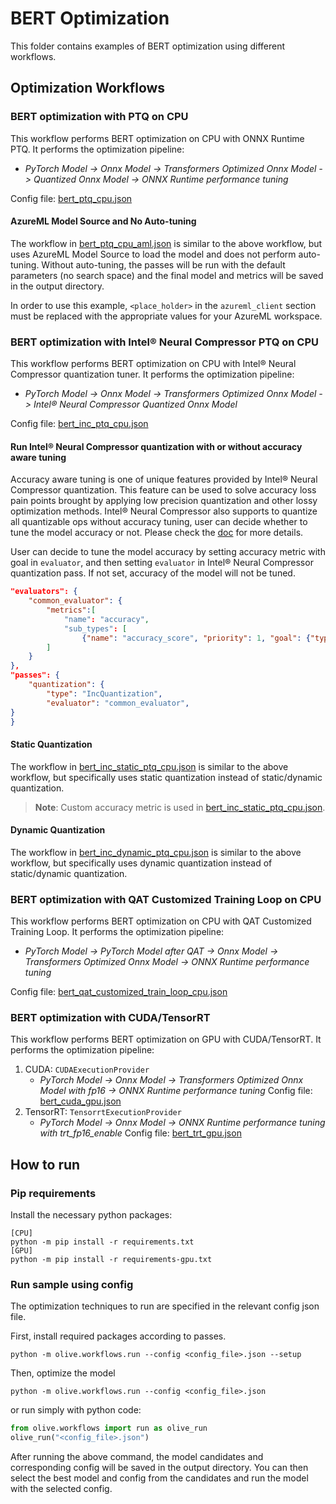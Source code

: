 # BERT Optimization
This folder contains examples of BERT optimization using different workflows.

## Optimization Workflows
### BERT optimization with PTQ on CPU
This workflow performs BERT optimization on CPU with ONNX Runtime PTQ. It performs the optimization pipeline:
- *PyTorch Model -> Onnx Model -> Transformers Optimized Onnx Model -> Quantized Onnx Model -> ONNX Runtime performance tuning*

Config file: [bert_ptq_cpu.json](bert_ptq_cpu.json)

#### AzureML Model Source and No Auto-tuning
The workflow in [bert_ptq_cpu_aml.json](bert_ptq_cpu_aml.json) is similar to the above workflow, but uses AzureML Model Source to load the model and does not perform auto-tuning. Without auto-tuning, the passes will be run with the default parameters (no search space) and the final model and metrics will be saved in the output directory.

In order to use this example, `<place_holder>` in the `azureml_client` section must be replaced with the appropriate values for your
AzureML workspace.

### BERT optimization with Intel® Neural Compressor PTQ on CPU
This workflow performs BERT optimization on CPU with Intel® Neural Compressor quantization tuner. It performs the optimization pipeline:
- *PyTorch Model -> Onnx Model -> Transformers Optimized Onnx Model -> Intel® Neural Compressor Quantized Onnx Model*

Config file: [bert_inc_ptq_cpu.json](bert_inc_ptq_cpu.json)

#### Run Intel® Neural Compressor quantization with or without accuracy aware tuning

Accuracy aware tuning is one of unique features provided by Intel® Neural Compressor quantization. This feature can be used to solve accuracy loss pain points brought by applying low precision quantization and other lossy optimization methods. Intel® Neural Compressor also supports to quantize all quantizable ops without accuracy tuning, user can decide whether to tune the model accuracy or not. Please check the [doc](https://github.com/intel/neural-compressor/blob/master/docs/source/quantization.md) for more details.

User can decide to tune the model accuracy by setting accuracy metric with goal in `evaluator`, and then setting `evaluator` in Intel® Neural Compressor quantization pass. If not set, accuracy of the model will not be tuned.

```json
"evaluators": {
    "common_evaluator": {
        "metrics":[
            "name": "accuracy",
            "sub_types": [
                {"name": "accuracy_score", "priority": 1, "goal": {"type": "percent-max-degradation", "value": 2}}],
        ]
    }
},
"passes": {
    "quantization": {
        "type": "IncQuantization",
        "evaluator": "common_evaluator",
}
}

```

#### Static Quantization
The workflow in [bert_inc_static_ptq_cpu.json](bert_inc_static_ptq_cpu.json) is similar to the above workflow, but specifically uses static quantization instead of static/dynamic quantization.
> **Note**: Custom accuracy metric is used in [bert_inc_static_ptq_cpu.json](bert_inc_static_ptq_cpu.json).

#### Dynamic Quantization
The workflow in [bert_inc_dynamic_ptq_cpu.json](bert_inc_dynamic_ptq_cpu.json) is similar to the above workflow, but specifically uses dynamic quantization instead of static/dynamic quantization.

### BERT optimization with QAT Customized Training Loop on CPU
This workflow performs BERT optimization on CPU with QAT Customized Training Loop. It performs the optimization pipeline:
- *PyTorch Model -> PyTorch Model after QAT -> Onnx Model -> Transformers Optimized Onnx Model -> ONNX Runtime performance tuning*

Config file: [bert_qat_customized_train_loop_cpu.json](bert_qat_customized_train_loop_cpu.json)

### BERT optimization with CUDA/TensorRT
This workflow performs BERT optimization on GPU with CUDA/TensorRT. It performs the optimization pipeline:
1. CUDA: `CUDAExecutionProvider`
    - *PyTorch Model -> Onnx Model -> Transformers Optimized Onnx Model with fp16 -> ONNX Runtime performance tuning*
    Config file: [bert_cuda_gpu.json](bert_cuda_gpu.json)
2. TensorRT: `TensorrtExecutionProvider`
    - *PyTorch Model -> Onnx Model -> ONNX Runtime performance tuning with trt_fp16_enable*
    Config file: [bert_trt_gpu.json](bert_trt_gpu.json)
## How to run
### Pip requirements
Install the necessary python packages:
```
[CPU]
python -m pip install -r requirements.txt
[GPU]
python -m pip install -r requirements-gpu.txt
```

### Run sample using config

The optimization techniques to run are specified in the relevant config json file.

First, install required packages according to passes.
```
python -m olive.workflows.run --config <config_file>.json --setup
```

Then, optimize the model
```
python -m olive.workflows.run --config <config_file>.json
```

or run simply with python code:
```python
from olive.workflows import run as olive_run
olive_run("<config_file>.json")
```

After running the above command, the model candidates and corresponding config will be saved in the output directory.
You can then select the best model and config from the candidates and run the model with the selected config.
